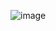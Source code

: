 ![image](https://user-images.githubusercontent.com/119899172/219156662-d8008bf1-51f4-4be1-9d84-4f581fb8456e.png)

